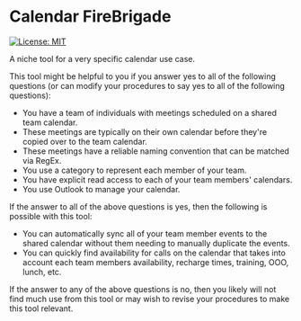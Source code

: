 ﻿# Calendar FireBrigade

[![License: MIT](https://img.shields.io/badge/License-MIT-yellow.svg)](https://opensource.org/licenses/MIT)

A niche tool for a very specific calendar use case.

This tool might be helpful to you if you answer yes to all of the following questions (or can modify your procedures to say yes to all of the following questions):
- You have a team of individuals with meetings scheduled on a shared team calendar.
- These meetings are typically on their own calendar before they're copied over to the team calendar.
- These meetings have a reliable naming convention that can be matched via RegEx.
- You use a category to represent each member of your team.
- You have explicit read access to each of your team members' calendars.
- You use Outlook to manage your calendar.

If the answer to all of the above questions is yes, then the following is possible with this tool:
- You can automatically sync all of your team member events to the shared calendar without them needing to manually duplicate the events.
- You can quickly find availability for calls on the calendar that takes into account each team members availability, recharge times, training, OOO, lunch, etc.

If the answer to any of the above questions is no, then you likely will not find much use from this tool or may wish to revise your procedures to make this tool relevant.